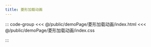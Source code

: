 ```yaml
---
title: 菱形加载动画
---
```


::: code-group
<<< @/public/demoPage/菱形加载动画/index.html
<<< @/public/demoPage/菱形加载动画/index.css

:::